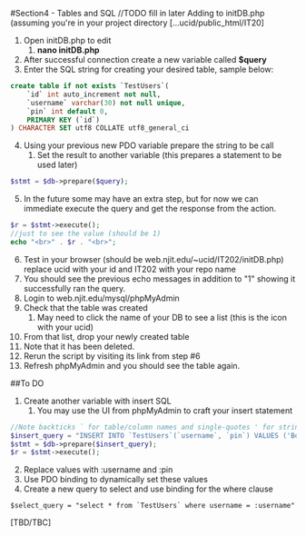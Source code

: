 #Section4 - Tables and SQL
//TODO fill in later
Adding to initDB.php (assuming you're in your project directory [...ucid/public_html/IT20]

1. Open initDB.php to edit
	1. __nano initDB.php__
2. After successful connection create a new variable called __$query__
3. Enter the SQL string for creating your desired table, sample below:

```sql
create table if not exists `TestUsers`(
	`id` int auto_increment not null,
	`username` varchar(30) not null unique,
	`pin` int default 0,
	PRIMARY KEY (`id`)
) CHARACTER SET utf8 COLLATE utf8_general_ci
```
4. Using your previous new PDO variable prepare the string to be call
	1. Set the result to another variable (this prepares a statement to be used later)
```php
$stmt = $db->prepare($query);
```
5. In the future some may have an extra step, but for now we can immediate execute the query and get the response from the action.
```php
$r = $stmt->execute();
//just to see the value (should be 1)
echo "<br>" . $r . "<br>";
```
6. Test in your browser (should be web.njit.edu/~ucid/IT202/initDB.php) replace ucid with your id and IT202 with your repo name
7. You should see the previous echo messages in addition to "1" showing it successfully ran the query.
8. Login to web.njit.edu/mysql/phpMyAdmin
9. Check that the table was created
	1. May need to click the name of your DB to see a list (this is the icon with your ucid)
10. From that list, drop your newly created table
11. Note that it has been deleted.
12. Rerun the script by visiting its link from step #6
13. Refresh phpMyAdmin and you should see the table again.

##To DO
1. Create another variable with insert SQL
	1. You may use the UI from phpMyAdmin to craft your insert statement
```php
//Note backticks ` for table/column names and single-quotes ' for string value
$insert_query = "INSERT INTO `TestUsers`(`username`, `pin`) VALUES ('Bob', 3)";
$stmt = $db->prepare($insert_query);
$r = $stmt->execute();
```
2. Replace values with :username and :pin
3. Use PDO binding to dynamically set these values
4. Create a new query to select and use binding for the where clause
```
$select_query = "select * from `TestUsers` where username = :username"
```
[TBD/TBC]

